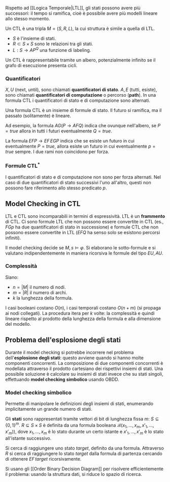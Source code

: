 Rispetto ad [[Logica Temporale|LTL]], gli stati possono avere più successori: il tempo si ramifica, cioè è possibile avere più modelli lineare allo stesso momento.

Un CTL è una tripla $M = (S, R, L)$, la cui struttura è simile a quella di LTL.
- $S$ è l'insieme di stati.
- $R \subset S \times S$ sono le relazioni tra gli stati.
- $L: S \rightarrow AP^{Q}$ una funzione di labeling.

Un CTL è rappresentabile tramite un albero, potenzialmente infinito se il grafo di esecuzione presenta cicli.

### Quantificatori

$X,U$ (next, until), sono chiamati **quantificatori di stato**.
$A,E$ (tutti, esiste), sono chiamati **quantificatori di computazione** o percorso (**path**).
In una formula CTL i quantificatori di stato e di computazione sono alternati.

Una formula CTL è un insieme di formule di stato. Il futuro si ramifica, ma il passato (solitamente) è lineare.

Ad esempio, la formula $AG(P \rightarrow AFQ)$ indica che ovunque nell'albero, se $P=true$ allora in tutti i futuri eventualmente $Q=true$.

La formula $EFP \rightarrow EF\,EGP$ indica che se esiste un futuro in cui eventualmente $P=true$, allora esiste un futuro in cui eventualmente $p=true$ sempre. I due rami non coincidono per forza.

### Formule CTL$^*$
I quantificatori di stato e di computazione non sono per forza alternati. Nel caso di due quantificatori di stato successivi l'uno all'altro, questi non possono fare riferimento allo stesso predicato $p$.

## Model Checking in CTL

LTL e CTL sono incomparabili in termini di espressività. LTL è un **frammento** di CTL.
Ci sono formule LTL che non possono essere convertite in CTL (es., $FGp$ ha due quantificatori di stato in successione) e formule CTL che non possono essere convertite in LTL ($EFQ$ ha senso solo se esistono percorsi infiniti).

Il model checking decide se $M, s \models \varphi$.
Si elaborano le sotto-formule e si valutano indipendentemente in maniera ricorsiva le formule del tipo $EU, AU$.

### Complessità
Siano:
- $n = |M|$ il numero di nodi.
- $m = |R|$ il numero di archi.
- $k$ la lunghezza della formula.

I casi booleani costano $O(n)$, i casi temporali costano $O(n+m)$ (si propaga ai nodi collegati). La procedura itera per $k$ volte: la complessità e quindi lineare rispetto al prodotto della lunghezza della formula e alla dimensione del modello.

## Problema dell'esplosione degli stati

Durante il model checking si potrebbe incorrere nel problema dell'**esplosione degli stati**: questo avviene quando si hanno molte componenti concorrenti.
La composizione di due componenti concorrenti è modellata attraverso il prodotto cartesiano dei rispettivi insiemi di stati. Una possibile soluzione è calcolare su insiemi di stati invece che su stati singoli, effettuando **model checking simbolico** usando OBDD.

### Model checking simbolico
Permette di manipolare le definizioni degli insiemi di stati, enumerando implicitamente un grande numero di stati.

Gli **stati** sono rappresentati tramite vettori di bit di lunghezza fissa $m$: $S \subseteq \{0,1\}^m$.
$R \subseteq S \times S$ è definita da una formula booleana $\mathcal{B}(x_1,\dots,x_m,x'_1,\dots,x'_m)$), dove $x_1,\dots,x_m$ è lo stato durante un certo istante e $x'_1,\dots,x'_m$ è lo stato all'istante successivo.

Si cerca di raggiungere uno stato $target$, definito da una formula. Attraverso $R$ si cerca di raggiungere lo stato $target$ dalla formula di partenza cercando di ottenere $EF \, target$ ricorsivamente.

Si usano gli [[Order Binary Decision Diagram]] per risolvere efficientemente il problema: usando la struttura dati, si riduce lo spazio di ricerca.
